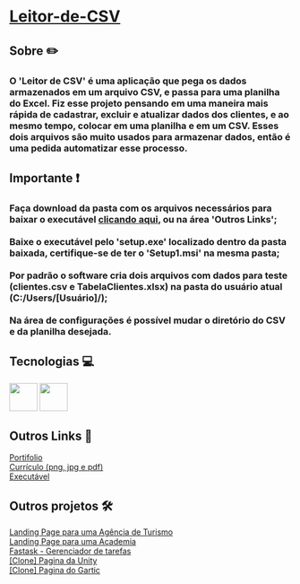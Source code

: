 <h1>
    <a href="https://drive.google.com/drive/folders/1yrr1cTxUUFBhCG8WCc7H2laqag3qAJ6X?usp=drive_link" target="_blank">Leitor-de-CSV</a>
</h1>
<h2>Sobre ✏️</h2>
    <h3>O 'Leitor de CSV' é uma aplicação que pega os dados armazenados em um arquivo CSV, e passa para uma planilha do Excel. Fiz esse projeto pensando em uma maneira mais rápida de 
    cadastrar, excluir e atualizar dados dos clientes, e ao mesmo tempo, colocar em uma planilha e em um CSV. Esses dois arquivos são muito usados para armazenar dados, então é uma
    pedida automatizar esse processo.</h3>
<h2>Importante ❗</h2>
    <h3>Faça download da pasta com os arquivos necessários para baixar o executável 
    <a href="https://drive.google.com/drive/folders/1yrr1cTxUUFBhCG8WCc7H2laqag3qAJ6X?usp=drive_link">clicando aqui</a>, ou na área 'Outros Links';<br><br>
    Baixe o executável pelo 'setup.exe' localizado dentro da pasta baixada, certifique-se de ter o 'Setup1.msi' na mesma pasta;<br><br>
    Por padrão o software cria dois arquivos com dados para teste (clientes.csv e TabelaClientes.xlsx) na pasta do usuário atual (C:/Users/[Usuário]/); <br><br>
    Na área de configurações é possível mudar o diretório do CSV e da planilha desejada.</h3>
<h2>Tecnologias 💻</h2>
    <div>
        <img width="50px" src="https://cdn.jsdelivr.net/gh/devicons/devicon@latest/icons/csharp/csharp-original.svg"/>
        <img  width="50px" src="https://cdn.jsdelivr.net/gh/devicons/devicon@latest/icons/dot-net/dot-net-plain-wordmark.svg" />
    </div>
<h2>Outros Links 🔗</h2>
    <a target="_blank" href="https://paulo-mikhael.github.io/Portifolio">Portifolio</a><br>
    <a target="_blank" href="https://drive.google.com/drive/folders/1ER7n3GHZmokEsQJkf6yFAG3E0dC1oLfq?usp=drive_link">Currículo (png, jpg e pdf)</a><br>
    <a target="_blank" href="https://drive.google.com/drive/folders/1yrr1cTxUUFBhCG8WCc7H2laqag3qAJ6X?usp=drive_link">Executável</a>
<h2>Outros projetos 🛠️</h2>
    <a target="_blank" href="https://github.com/Paulo-Mikhael/guia-turistico">Landing Page para uma Agência de Turismo</a><br>
    <a target="_blank" href="https://github.com/Paulo-Mikhael/academia-landing-page">Landing Page para uma Academia</a><br>
    <a target="_blank" href="https://github.com/Paulo-Mikhael/Fastask">Fastask - Gerenciador de tarefas</a><br>
    <a target="_blank" href="https://github.com/Paulo-Mikhael/pagina-unity-2024">[Clone] Pagina da Unity</a><br>
    <a target="_blank" href="https://github.com/Paulo-Mikhael/pagina-gartic-2024">[Clone] Pagina do Gartic</a>

